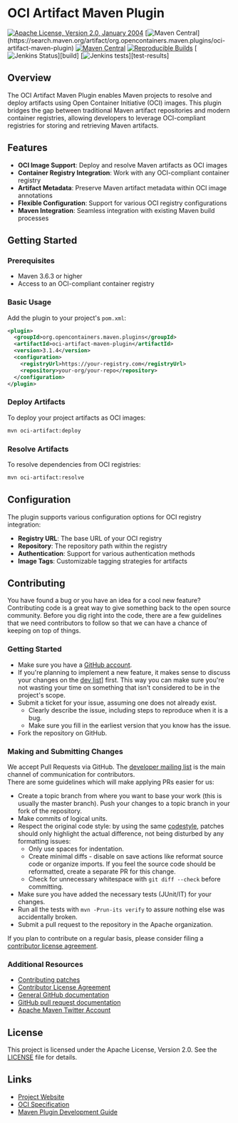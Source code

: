 <!---
 Licensed to the Apache Software Foundation (ASF) under one or more
 contributor license agreements.  See the NOTICE file distributed with
 this work for additional information regarding copyright ownership.
 The ASF licenses this file to You under the Apache License, Version 2.0
 (the "License"); you may not use this file except in compliance with
 the License.  You may obtain a copy of the License at

      http://www.apache.org/licenses/LICENSE-2.0

 Unless required by applicable law or agreed to in writing, software
 distributed under the License is distributed on an "AS IS" BASIS,
 WITHOUT WARRANTIES OR CONDITIONS OF ANY KIND, either express or implied.
 See the License for the specific language governing permissions and
 limitations under the License.
-->
# OCI Artifact Maven Plugin

[![Apache License, Version 2.0, January 2004](https://img.shields.io/github/license/apache/maven.svg?label=License)][license]
[![Maven Central](https://img.shields.io/maven-central/v/org.opencontainers.maven.plugins/oci-artifact-maven-plugin.svg?label=Maven%20Central&versionPrefix=3.)](https://search.maven.org/artifact/org.opencontainers.maven.plugins/oci-artifact-maven-plugin)
[![Maven Central](https://img.shields.io/maven-central/v/org.opencontainers.maven.plugins/oci-artifact-maven-plugin.svg?label=Maven%20Central)](https://search.maven.org/artifact/org.opencontainers.maven.plugins/oci-artifact-maven-plugin)
[![Reproducible Builds](https://img.shields.io/badge/Reproducible_Builds-ok-green?labelColor=blue)](https://github.com/jvm-repo-rebuild/reproducible-central/blob/master/content/org/opencontainers/maven/plugins/oci-artifact-maven-plugin/README.md)
[![Jenkins Status](https://img.shields.io/jenkins/s/https/ci-maven.apache.org/job/Maven/job/maven-box/job/oci-artifact-maven-plugin/job/master.svg?)][build]
[![Jenkins tests](https://img.shields.io/jenkins/t/https/ci-maven.apache.org/job/Maven/job/maven-box/job/oci-artifact-maven-plugin/job/master.svg?)][test-results]

## Overview

The OCI Artifact Maven Plugin enables Maven projects to resolve and deploy artifacts using Open Container Initiative (OCI) images. This plugin bridges the gap between traditional Maven artifact repositories and modern container registries, allowing developers to leverage OCI-compliant registries for storing and retrieving Maven artifacts.

## Features

- **OCI Image Support**: Deploy and resolve Maven artifacts as OCI images
- **Container Registry Integration**: Work with any OCI-compliant container registry
- **Artifact Metadata**: Preserve Maven artifact metadata within OCI image annotations
- **Flexible Configuration**: Support for various OCI registry configurations
- **Maven Integration**: Seamless integration with existing Maven build processes

## Getting Started

### Prerequisites

- Maven 3.6.3 or higher
- Access to an OCI-compliant container registry

### Basic Usage

Add the plugin to your project's `pom.xml`:

```xml
<plugin>
  <groupId>org.opencontainers.maven.plugins</groupId>
  <artifactId>oci-artifact-maven-plugin</artifactId>
  <version>3.1.4</version>
  <configuration>
    <registryUrl>https://your-registry.com</registryUrl>
    <repository>your-org/your-repo</repository>
  </configuration>
</plugin>
```

### Deploy Artifacts

To deploy your project artifacts as OCI images:

```bash
mvn oci-artifact:deploy
```

### Resolve Artifacts

To resolve dependencies from OCI registries:

```bash
mvn oci-artifact:resolve
```

## Configuration

The plugin supports various configuration options for OCI registry integration:

- **Registry URL**: The base URL of your OCI registry
- **Repository**: The repository path within the registry
- **Authentication**: Support for various authentication methods
- **Image Tags**: Customizable tagging strategies for artifacts

## Contributing

You have found a bug or you have an idea for a cool new feature? Contributing
code is a great way to give something back to the open source community. Before
you dig right into the code, there are a few guidelines that we need
contributors to follow so that we can have a chance of keeping on top of
things.

### Getting Started

+ Make sure you have a [GitHub account](https://github.com/signup/free).
+ If you're planning to implement a new feature, it makes sense to discuss your changes 
  on the [dev list][ml-list]] first. 
  This way you can make sure you're not wasting your time on something that isn't 
  considered to be in the project's scope.
+ Submit a ticket for your issue, assuming one does not already exist.
  + Clearly describe the issue, including steps to reproduce when it is a bug.
  + Make sure you fill in the earliest version that you know has the issue.
+ Fork the repository on GitHub.

### Making and Submitting Changes

We accept Pull Requests via GitHub. The [developer mailing list][ml-list] is the
main channel of communication for contributors.  
There are some guidelines which will make applying PRs easier for us:
+ Create a topic branch from where you want to base your work (this is usually the master branch).
  Push your changes to a topic branch in your fork of the repository.
+ Make commits of logical units.
+ Respect the original code style: by using the same [codestyle][code-style],
  patches should only highlight the actual difference, not being disturbed by any formatting issues:
  + Only use spaces for indentation.
  + Create minimal diffs - disable on save actions like reformat source code or organize imports. 
    If you feel the source code should be reformatted, create a separate PR for this change.
  + Check for unnecessary whitespace with `git diff --check` before committing.
+ Make sure you have added the necessary tests (JUnit/IT) for your changes.
+ Run all the tests with `mvn -Prun-its verify` to assure nothing else was accidentally broken.
+ Submit a pull request to the repository in the Apache organization.

If you plan to contribute on a regular basis, please consider filing a [contributor license agreement][cla].

### Additional Resources

+ [Contributing patches](https://maven.apache.org/guides/development/guide-maven-development.html#Creating_and_submitting_a_patch)
+ [Contributor License Agreement][cla]
+ [General GitHub documentation](https://help.github.com/)
+ [GitHub pull request documentation](https://help.github.com/send-pull-requests/)
+ [Apache Maven Twitter Account](https://twitter.com/ASFMavenProject)

## License

This project is licensed under the Apache License, Version 2.0. See the [LICENSE](LICENSE) file for details.

## Links

- [Project Website](https://opencontainers.org/)
- [OCI Specification](https://github.com/opencontainers/image-spec)
- [Maven Plugin Development Guide](https://maven.apache.org/guides/plugin/guide-java-plugin-development.html)

[license]: https://www.apache.org/licenses/LICENSE-2.0
[ml-list]: https://maven.apache.org/mailing-lists.html
[code-style]: https://maven.apache.org/developers/conventions/code.html
[cla]: https://www.apache.org/licenses/#clas
[maven-wiki]: https://cwiki.apache.org/confluence/display/MAVEN/Index
[test-results]: https://ci-maven.apache.org/job/Maven/job/maven-box/job/oci-artifact-maven-plugin/job/master/lastCompletedBuild/testReport/
[build]: https://ci-maven.apache.org/job/Maven/job/maven-box/job/oci-artifact-maven-plugin/job/master/